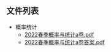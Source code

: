 

## 文件列表

- 概率统计
    - [2022春季概率与统计a卷.pdf](https://github.com/NjustLib/NjustDocs/blob/main/%E6%A6%82%E7%8E%87%E7%BB%9F%E8%AE%A1/2022%E6%98%A5%E5%AD%A3%E6%A6%82%E7%8E%87%E4%B8%8E%E7%BB%9F%E8%AE%A1a%E5%8D%B7.pdf)
    - [2022春季概率与统计a卷答案.pdf](https://github.com/NjustLib/NjustDocs/blob/main/%E6%A6%82%E7%8E%87%E7%BB%9F%E8%AE%A1/2022%E6%98%A5%E5%AD%A3%E6%A6%82%E7%8E%87%E4%B8%8E%E7%BB%9F%E8%AE%A1a%E5%8D%B7%E7%AD%94%E6%A1%88.pdf)
